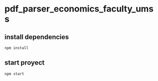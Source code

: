 # pdf_parser_economics_faculty_umss

## install dependencies
```
npm install
```

## start proyect
```
npm start
```
